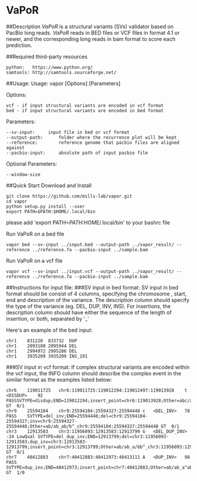 # VaPoR
##Description
*VaPoR* is a structural variants (SVs) validator based on PacBio long reads.  *VaPoR* reads in BED files or VCF files in format 4.1 or newer, and the corresponding long reads in bam format to score each prediction. 

##Required third-party resources
```
python:   https://www.python.org/ 
samtools: http://samtools.sourceforge.net/
```
##Usage:
Usage: vapor [Options] [Parameters]

Options: 

	vcf - if input structural variants are encoded in vcf format
	bed - if input structural variants are encoded in bed format
	
Parameters:

	--sv-input:		input file in bed or vcf format
	--output-path:		folder where the recurrence plot will be kept
	--reference:		reference genome that pacbio files are aligned against
	--pacbio-input:		absolute path of input pacbio file

Optional Parameters:

	--window-size
	

##Quick Start
Download and Install
```
git clone https://github.com/mills-lab/vapor.git
cd vapor
python setup.py install --user
export PATH=$PATH:$HOME/.local/bin
```
please add 'export PATH=$PATH:$HOME/.local/bin' to your bashrc file

Run VaPoR on a bed file
```
vapor bed --sv-input ../input.bed --output-path ../vapor_result/ --reference ../reference.fa --pacbio-input ../sample.bam
```

Run VaPoR on a vcf file
```
vapor vcf --sv-input ../input.vcf --output-path ../vapor_result/ --reference ../reference.fa --pacbio-input ../sample.bam
```


##Instructions for input file:
###SV input in bed format:
SV input in bed format should be consist of 4 columns, specifying the chromosome , start, end and description of the variance. The description column should specify the type of the variance (eg. DEL, DUP, INV, INS). For insertions, the description column should have either the sequence of the length of insertion, or both, separated by '_' 

Here's an example of the bed input:
```
chr1	831220	833732	DUP
chr1	2093108	2095944	DEL
chr1	2994972	2995286	DEL
chr1	3935209	3935209	INS_191
```


###SV input in vcf format:
If complex structural variants are encoded within the vcf input, the INFO column should describe the complex event in the similar format as the examples listed below:
```
chr6	119011725	chr6:119011725:119012294:119012497:119013928	t	<DISDUP>	92	PASSSVTYPE=disdup;END=119012294;insert_point=chr6:119013928;Other=abc/abc_abc/abca_chr6:119011725:119012294:119012497:119013928	GT	0/1
chr9	25594104	chr9:25594104:25594327:25594448	c	<DEL_INV>	78	PASS	SVTYPE=del_inv;END=25594448;del=chr9:25594104-25594327;inv=chr9:25594327-25594448;Other=ab/ab_ab/b^_chr9:25594104:25594327:25594448	GT	0/1
chr3	12913583	chr3:11956093:12913583:12913799	G	<DEL_DUP_INV>	-24	LowQual	SVTYPE=del_dup_inv;END=12913799;del=chr3:11956093-12913583;dup_inv=chr3:12913583-12913799;insert_point=chr3:12913799;Other=ab/ab_a/bb^_chr3:11956093:12913583:12913799	GT	0/1
chr7	40412883	chr7:40412883:40412973:40413111	A	<DUP_INV>	98	PASS	SVTYPE=dup_inv;END=40412973;insert_point=chr7:40412883;Other=ab/ab_a^ab/abb_chr7:40412883:40412973:40413111	GT	1/0
```




